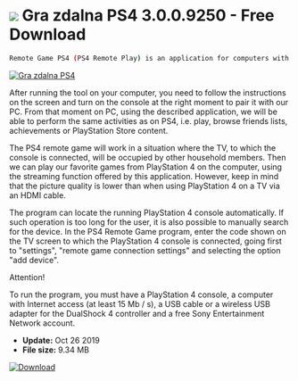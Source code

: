 # ![](https://cdn.softexe.net/static/icon/win.gif) Gra zdalna PS4 3.0.0.9250 - Free Download

```sh
Remote Game PS4 (PS4 Remote Play) is an application for computers with Windows and Mac OS operating systems, thanks to which we can launch the PlayStation 4 console in remote mode.
```
[![Gra zdalna PS4](https://gallery.dpcdn.pl/imgc/Tools/81415/g_-_420x350_1.5_-_x6340d369-ca64-4027-abca-b56984ae17a9.jpg)](https://softexe.net/win/system/other/gra-zdalna-ps4:ahbg.html)

After running the tool on your computer, you need to follow the instructions on the screen and turn on the console at the right moment to pair it with our PC. From that moment on PC, using the described application, we will be able to perform the same activities as on PS4, i.e. play, browse friends lists, achievements or PlayStation Store content.
 
 The PS4 remote game will work in a situation where the TV, to which the console is connected, will be occupied by other household members. Then we can play our favorite games from PlayStation 4 on the computer, using the streaming function offered by this application. However, keep in mind that the picture quality is lower than when using PlayStation 4 on a TV via an HDMI cable.
 
 The program can locate the running PlayStation 4 console automatically. If such operation is too long for the user, it is also possible to manually search for the device. In the PS4 Remote Game program, enter the code shown on the TV screen to which the PlayStation 4 console is connected, going first to "settings", "remote game connection settings" and selecting the option "add device".
 
 Attention!
 
 To run the program, you must have a PlayStation 4 console, a computer with Internet access (at least 15 Mb / s), a USB cable or a wireless USB adapter for the DualShock 4 controller and a free Sony Entertainment Network account.


- **Update:** Oct 26 2019
- **File size:** 9.34 MB

[![Download](https://cdn.softexe.net/static/img/download.png)](https://softexe.net/win/system/other/gra-zdalna-ps4:ahbg.html)

